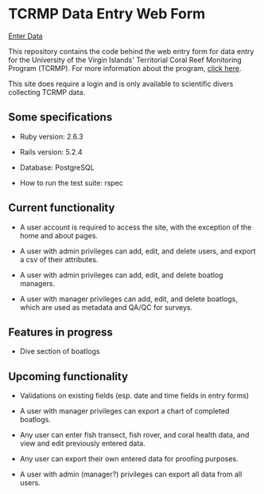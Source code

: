 # TCRMP Data Entry Web Form

[Enter Data](https://tcrmpdataentry.herokuapp.com)

This repository contains the code behind the web entry form for data entry for the University of the Virgin Islands' Territorial Coral Reef Monitoring Program (TCRMP). For more information about the program, [click here](https://tcrmpdataentry.herokuapp.com/about).

This site does require a login and is only available to scientific divers collecting TCRMP data.

## Some specifications

* Ruby version: 2.6.3

* Rails version: 5.2.4

* Database: PostgreSQL

* How to run the test suite: rspec

## Current functionality

* A user account is required to access the site, with the exception of the home and about pages.

* A user with admin privileges can add, edit, and delete users, and export a csv of their attributes.

* A user with admin privileges can add, edit, and delete boatlog managers.

* A user with manager privileges can add, edit, and delete boatlogs, which are used as metadata and QA/QC for surveys. 

## Features in progress

* Dive section of boatlogs

## Upcoming functionality

* Validations on existing fields (esp. date and time fields in entry forms)

* A user with manager privileges can export a chart of completed boatlogs.

* Any user can enter fish transect, fish rover, and coral health data, and view and edit previously entered data.

* Any user can export their own entered data for proofing purposes.

* A user with admin (manager?) privileges can export all data from all users.
